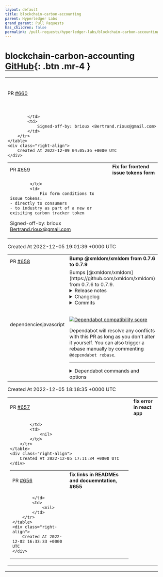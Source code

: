 ```yaml
---
layout: default
title: blockchain-carbon-accounting
parent: Hyperledger Labs
grand_parent: Pull Requests
has_children: false
permalink: /pull-requests/hyperledger-labs/blockchain-carbon-accounting
---
```


# blockchain-carbon-accounting <span class="fs-3 right-align">[GitHub](https://github.com/hyperledger-labs/blockchain-carbon-accounting){: .btn .mr-4 }</span>


<div>
    <table>
        <tr>
            <td>
                PR <a href="https://github.com/hyperledger-labs/blockchain-carbon-accounting/pull/660" class=".btn">#660</a>
            </td>
            <td>
                <b>
                    Use tx.origin as issuedFrom address of tracker tokenTypedId=1
                </b>
            </td>
        </tr>
        <tr>
            <td>
                
            </td>
            <td>
                Signed-off-by: brioux <Bertrand.rioux@gmail.com>
            </td>
        </tr>
    </table>
    <div class="right-align">
        Created At 2022-12-09 04:05:36 +0000 UTC
    </div>
</div>

<div>
    <table>
        <tr>
            <td>
                PR <a href="https://github.com/hyperledger-labs/blockchain-carbon-accounting/pull/659" class=".btn">#659</a>
            </td>
            <td>
                <b>
                    Fix for frontend issue tokens form
                </b>
            </td>
        </tr>
        <tr>
            <td>
                
            </td>
            <td>
                Fix form conditions to issue tokens:
    - directly to consumers
    - to industry as part of a new or exisiting carbon tracker token

Signed-off-by: brioux <Bertrand.rioux@gmail.com>
            </td>
        </tr>
    </table>
    <div class="right-align">
        Created At 2022-12-05 19:01:39 +0000 UTC
    </div>
</div>

<div>
    <table>
        <tr>
            <td>
                PR <a href="https://github.com/hyperledger-labs/blockchain-carbon-accounting/pull/658" class=".btn">#658</a>
            </td>
            <td>
                <b>
                    Bump @xmldom/xmldom from 0.7.6 to 0.7.9
                </b>
            </td>
        </tr>
        <tr>
            <td>
                <span class="chip">dependencies</span><span class="chip">javascript</span>
            </td>
            <td>
                Bumps [@xmldom/xmldom](https://github.com/xmldom/xmldom) from 0.7.6 to 0.7.9.
<details>
<summary>Release notes</summary>
<p><em>Sourced from <a href="https://github.com/xmldom/xmldom/releases"><code>@​xmldom/xmldom</code>'s releases</a>.</em></p>
<blockquote>
<h2>0.7.9</h2>
<p><a href="https://github.com/xmldom/xmldom/compare/0.7.8...0.7.9">Commits</a></p>
<h3>Fixed</h3>
<ul>
<li>Properly check nodes before replacement <a href="https://github-redirect.dependabot.com/xmldom/xmldom/pull/457"><code>[#457](https://github.com/xmldom/xmldom/issues/457)</code></a> / <a href="https://github-redirect.dependabot.com/xmldom/xmldom/issues/455"><code>[#455](https://github.com/xmldom/xmldom/issues/455)</code></a> / <a href="https://github-redirect.dependabot.com/xmldom/xmldom/issues/456"><code>[#456](https://github.com/xmldom/xmldom/issues/456)</code></a></li>
</ul>
<p>Thank you, <a href="https://github.com/edemaine"><code>@​edemaine</code></a>, <a href="https://github.com/pedro-l9"><code>@​pedro-l9</code></a>, for your contributions</p>
<h2>0.7.8</h2>
<p><a href="https://github.com/xmldom/xmldom/compare/0.7.7...0.7.8">Commits</a></p>
<h3>Fixed</h3>
<ul>
<li>fix: Restore ES5 compatibility <a href="https://github-redirect.dependabot.com/xmldom/xmldom/pull/452"><code>[#452](https://github.com/xmldom/xmldom/issues/452)</code></a> / <a href="https://github-redirect.dependabot.com/xmldom/xmldom/issues/453"><code>[#453](https://github.com/xmldom/xmldom/issues/453)</code></a></li>
</ul>
<p>Thank you, <a href="https://github.com/fengxinming"><code>@​fengxinming</code></a>, for your contributions</p>
<h2>0.7.7</h2>
<p><a href="https://github.com/xmldom/xmldom/compare/0.7.6...0.7.7">Commits</a></p>
<h3>Fixed</h3>
<ul>
<li>Security: Prevent inserting DOM nodes when they are not well-formed <a href="https://github.com/xmldom/xmldom/security/advisories/GHSA-crh6-fp67-6883"><code>CVE-2022-39353</code></a>
In case such a DOM would be created, the part that is not well-formed will be transformed into text nodes, in which xml specific characters like <code>&lt;</code> and <code>&gt;</code> are encoded accordingly.
In the upcoming version 0.9.0 those text nodes will no longer be added and an error will be thrown instead.
This change can break your code, if you relied on this behavior, e.g. multiple root elements in the past. We consider it more important to align with the specs that we want to be aligned with, considering the potential security issues that might derive from people not being aware of the difference in behavior.
Related Spec: <a href="https://dom.spec.whatwg.org/#concept-node-ensure-pre-insertion-validity">https://dom.spec.whatwg.org/#concept-node-ensure-pre-insertion-validity</a></li>
</ul>
<p>Thank you, <a href="https://github.com/frumioj"><code>@​frumioj</code></a>, <a href="https://github.com/cjbarth"><code>@​cjbarth</code></a>, <a href="https://github.com/markgollnick"><code>@​markgollnick</code></a> for your contributions</p>
</blockquote>
</details>
<details>
<summary>Changelog</summary>
<p><em>Sourced from <a href="https://github.com/xmldom/xmldom/blob/master/CHANGELOG.md"><code>@​xmldom/xmldom</code>'s changelog</a>.</em></p>
<blockquote>
<h2><a href="https://github.com/xmldom/xmldom/compare/0.7.8...0.7.9">0.7.9</a></h2>
<h3>Fixed</h3>
<ul>
<li>Properly check nodes before replacement <a href="https://github-redirect.dependabot.com/xmldom/xmldom/pull/457"><code>[#457](https://github.com/xmldom/xmldom/issues/457)</code></a> / <a href="https://github-redirect.dependabot.com/xmldom/xmldom/issues/455"><code>[#455](https://github.com/xmldom/xmldom/issues/455)</code></a> / <a href="https://github-redirect.dependabot.com/xmldom/xmldom/issues/456"><code>[#456](https://github.com/xmldom/xmldom/issues/456)</code></a></li>
</ul>
<p>Thank you, <a href="https://github.com/edemaine"><code>@​edemaine</code></a>, <a href="https://github.com/pedro-l9"><code>@​pedro-l9</code></a>, for your contributions</p>
<h2><a href="https://github.com/xmldom/xmldom/compare/0.9.0-beta.5...0.9.0-beta.6">0.9.0-beta.6</a></h2>
<h3>Fixed</h3>
<ul>
<li>Properly check nodes before replacement <a href="https://github-redirect.dependabot.com/xmldom/xmldom/pull/457"><code>[#457](https://github.com/xmldom/xmldom/issues/457)</code></a> / <a href="https://github-redirect.dependabot.com/xmldom/xmldom/issues/455"><code>[#455](https://github.com/xmldom/xmldom/issues/455)</code></a> / <a href="https://github-redirect.dependabot.com/xmldom/xmldom/issues/456"><code>[#456](https://github.com/xmldom/xmldom/issues/456)</code></a></li>
</ul>
<p>Thank you, <a href="https://github.com/edemaine"><code>@​edemaine</code></a>, <a href="https://github.com/pedro-l9"><code>@​pedro-l9</code></a>, for your contributions</p>
<h2><a href="https://github.com/xmldom/xmldom/compare/0.9.0-beta.4...0.9.0-beta.5">0.9.0-beta.5</a></h2>
<h3>Fixed</h3>
<ul>
<li>fix: Restore ES5 compatibility <a href="https://github-redirect.dependabot.com/xmldom/xmldom/pull/452"><code>[#452](https://github.com/xmldom/xmldom/issues/452)</code></a> / <a href="https://github-redirect.dependabot.com/xmldom/xmldom/issues/453"><code>[#453](https://github.com/xmldom/xmldom/issues/453)</code></a></li>
</ul>
<p>Thank you, <a href="https://github.com/fengxinming"><code>@​fengxinming</code></a>, for your contributions</p>
<h2><a href="https://github.com/xmldom/xmldom/compare/0.8.4...0.8.5">0.8.5</a></h2>
<h3>Fixed</h3>
<ul>
<li>fix: Restore ES5 compatibility <a href="https://github-redirect.dependabot.com/xmldom/xmldom/pull/452"><code>[#452](https://github.com/xmldom/xmldom/issues/452)</code></a> / <a href="https://github-redirect.dependabot.com/xmldom/xmldom/issues/453"><code>[#453](https://github.com/xmldom/xmldom/issues/453)</code></a></li>
</ul>
<p>Thank you, <a href="https://github.com/fengxinming"><code>@​fengxinming</code></a>, for your contributions</p>
<h2><a href="https://github.com/xmldom/xmldom/compare/0.7.7...0.7.8">0.7.8</a></h2>
<h3>Fixed</h3>
<ul>
<li>fix: Restore ES5 compatibility <a href="https://github-redirect.dependabot.com/xmldom/xmldom/pull/452"><code>[#452](https://github.com/xmldom/xmldom/issues/452)</code></a> / <a href="https://github-redirect.dependabot.com/xmldom/xmldom/issues/453"><code>[#453](https://github.com/xmldom/xmldom/issues/453)</code></a></li>
</ul>
<p>Thank you, <a href="https://github.com/fengxinming"><code>@​fengxinming</code></a>, for your contributions</p>
<h2><a href="https://github.com/xmldom/xmldom/compare/0.9.0-beta.3...0.9.0-beta.4">0.9.0-beta.4</a></h2>
<h3>Fixed</h3>
<ul>
<li>Security: Prevent inserting DOM nodes when they are not well-formed <a href="https://github.com/xmldom/xmldom/security/advisories/GHSA-crh6-fp67-6883"><code>CVE-2022-39353</code></a></li>
</ul>
<!-- raw HTML omitted -->
</blockquote>
<p>... (truncated)</p>
</details>
<details>
<summary>Commits</summary>
<ul>
<li><a href="https://github.com/xmldom/xmldom/commit/927392f627e8f9cf1ea051612c7996596a904c78"><code>927392f</code></a> 0.7.9</li>
<li><a href="https://github.com/xmldom/xmldom/commit/99cfe62576e563234b928db9305290dfb3a96c03"><code>99cfe62</code></a> fix: Properly check nodes before replacement (<a href="https://github-redirect.dependabot.com/xmldom/xmldom/issues/457">#457</a>)</li>
<li><a href="https://github.com/xmldom/xmldom/commit/a627fbcd8b75304abe9142ca963c25ca773685d7"><code>a627fbc</code></a> chore: Preconfigure &quot;patch&quot; version in release script</li>
<li><a href="https://github.com/xmldom/xmldom/commit/0d6e3a132ec6eb32a67cfca327477a2098d4b55c"><code>0d6e3a1</code></a> 0.7.8</li>
<li><a href="https://github.com/xmldom/xmldom/commit/74e25a6763cc6afd0100b82b137f78af649741f8"><code>74e25a6</code></a> fix: Restore ES5 compatibility (<a href="https://github-redirect.dependabot.com/xmldom/xmldom/issues/452">#452</a>)</li>
<li><a href="https://github.com/xmldom/xmldom/commit/fe5b043fd07bbfed7f039b77d0b9e1a1eb832a2a"><code>fe5b043</code></a> 0.7.7</li>
<li><a href="https://github.com/xmldom/xmldom/commit/8a3173dc3bb7edb8619e914b8a2d366cc7cc8401"><code>8a3173d</code></a> docs: Prepare CHANGELOG for 0.7.7</li>
<li><a href="https://github.com/xmldom/xmldom/commit/c02f786216bed70825f9a351c65e61500f51e931"><code>c02f786</code></a> Merge pull request from GHSA-crh6-fp67-6883</li>
<li>See full diff in <a href="https://github.com/xmldom/xmldom/compare/0.7.6...0.7.9">compare view</a></li>
</ul>
</details>
<br />


[![Dependabot compatibility score](https://dependabot-badges.githubapp.com/badges/compatibility_score?dependency-name=@xmldom/xmldom&package-manager=npm_and_yarn&previous-version=0.7.6&new-version=0.7.9)](https://docs.github.com/en/github/managing-security-vulnerabilities/about-dependabot-security-updates#about-compatibility-scores)

Dependabot will resolve any conflicts with this PR as long as you don't alter it yourself. You can also trigger a rebase manually by commenting `@dependabot rebase`.

[//]: # (dependabot-automerge-start)
[//]: # (dependabot-automerge-end)

---

<details>
<summary>Dependabot commands and options</summary>
<br />

You can trigger Dependabot actions by commenting on this PR:
- `@dependabot rebase` will rebase this PR
- `@dependabot recreate` will recreate this PR, overwriting any edits that have been made to it
- `@dependabot merge` will merge this PR after your CI passes on it
- `@dependabot squash and merge` will squash and merge this PR after your CI passes on it
- `@dependabot cancel merge` will cancel a previously requested merge and block automerging
- `@dependabot reopen` will reopen this PR if it is closed
- `@dependabot close` will close this PR and stop Dependabot recreating it. You can achieve the same result by closing it manually
- `@dependabot ignore this major version` will close this PR and stop Dependabot creating any more for this major version (unless you reopen the PR or upgrade to it yourself)
- `@dependabot ignore this minor version` will close this PR and stop Dependabot creating any more for this minor version (unless you reopen the PR or upgrade to it yourself)
- `@dependabot ignore this dependency` will close this PR and stop Dependabot creating any more for this dependency (unless you reopen the PR or upgrade to it yourself)
- `@dependabot use these labels` will set the current labels as the default for future PRs for this repo and language
- `@dependabot use these reviewers` will set the current reviewers as the default for future PRs for this repo and language
- `@dependabot use these assignees` will set the current assignees as the default for future PRs for this repo and language
- `@dependabot use this milestone` will set the current milestone as the default for future PRs for this repo and language

You can disable automated security fix PRs for this repo from the [Security Alerts page](https://github.com/hyperledger-labs/blockchain-carbon-accounting/network/alerts).

</details>
            </td>
        </tr>
    </table>
    <div class="right-align">
        Created At 2022-12-05 18:18:35 +0000 UTC
    </div>
</div>

<div>
    <table>
        <tr>
            <td>
                PR <a href="https://github.com/hyperledger-labs/blockchain-carbon-accounting/pull/657" class=".btn">#657</a>
            </td>
            <td>
                <b>
                    fix error in react app
                </b>
            </td>
        </tr>
        <tr>
            <td>
                
            </td>
            <td>
                <nil>
            </td>
        </tr>
    </table>
    <div class="right-align">
        Created At 2022-12-05 17:11:34 +0000 UTC
    </div>
</div>

<div>
    <table>
        <tr>
            <td>
                PR <a href="https://github.com/hyperledger-labs/blockchain-carbon-accounting/pull/656" class=".btn">#656</a>
            </td>
            <td>
                <b>
                    fix links in READMEs and docuemntation, #655
                </b>
            </td>
        </tr>
        <tr>
            <td>
                
            </td>
            <td>
                <nil>
            </td>
        </tr>
    </table>
    <div class="right-align">
        Created At 2022-12-02 16:33:33 +0000 UTC
    </div>
</div>

